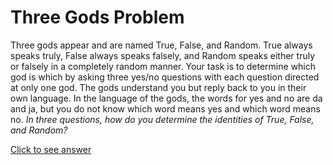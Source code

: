 # Three Gods Problem

Three gods appear and are named True, False, and Random. True always speaks 
truly, False always speaks falsely, and Random speaks either truly or falsely 
in a completely random manner. Your task is to determine which god is which by 
asking three yes/no questions with each question directed at only one god. The 
gods understand you but reply back to you in their own language. In the 
language of the gods, the words for yes and no are da and ja, but you do not 
know which word means yes and which word means no. *In three questions, how do 
you determine the identities of True, False, and Random?*

[Click to see answer](../answers/three_gods_answer.md)
